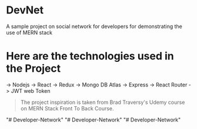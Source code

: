 # DevNet

A sample project on social network for developers for demonstrating the use of MERN stack 

# Here are the technologies used in the Project
-> Nodejs
-> React
-> Redux
-> Mongo DB Atlas
-> Express
-> React Router
-> JWT web Token

>The project inspiration is taken from Brad Traversy's Udemy course on MERN Stack Front To Back Course.

"# Developer-Network" 
"# Developer-Network" 
"# Developer-Network" 
